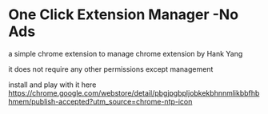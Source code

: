 # One Click Extension Manager -No Ads
a simple chrome extension to manage chrome extension by Hank Yang

it does not require any other permissions except management

install and play with it here
https://chrome.google.com/webstore/detail/pbgjpgbpljobkekbhnnmlikbbfhbhmem/publish-accepted?utm_source=chrome-ntp-icon
